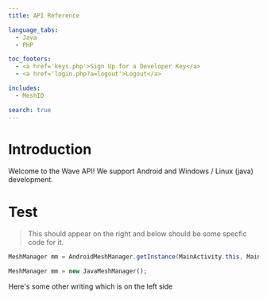 ```yaml
---
title: API Reference

language_tabs:
  - Java
  - PHP

toc_footers:
  - <a href='keys.php'>Sign Up for a Developer Key</a>
  - <a href='login.php?a=logout'>Logout</a>

includes:
  - MeshID

search: true
---
```


# Introduction

Welcome to the Wave API! We support Android and Windows / Linux (java) development.

# Test

> This should appear on the right and below should be some specfic code for it.

```Java
MeshManager mm = AndroidMeshManager.getInstance(MainActivity.this, MainActivity.this);
```

```PHP
MeshManager mm = new JavaMeshManager();
```
Here's some other writing which is on the left side

